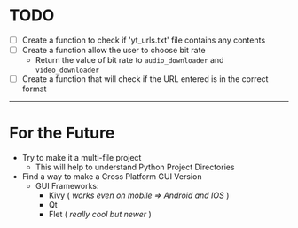 # TODO

- [ ] Create a function to check if 'yt_urls.txt' file contains any contents
- [ ] Create a function allow the user to choose bit rate
    - Return the value of bit rate to `audio_downloader` and `video_downloader`
- [ ] Create a function that will check if the URL entered is in the correct format

---

# For the Future

- Try to make it a multi-file project
    - This will help to understand Python Project Directories
- Find a way to make a Cross Platform GUI Version
    - GUI Frameworks:
        - Kivy ( *works even on mobile $\Rightarrow$ Android and IOS* )
        - Qt
        - Flet ( *really cool but newer* )

